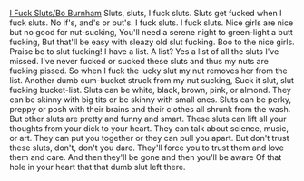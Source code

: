 <!--more-->

<u>I Fuck Sluts/Bo Burnham</u>
Sluts, sluts, I fuck sluts.
Sluts get fucked when I fuck sluts.
No if's, and's or but's. I fuck sluts.
I fuck sluts. Nice girls are nice but no good for nut-sucking,
You'll need a serene night to green-light a butt fucking,
But that'll be easy with sleazy old slut fucking.
Boo to the nice girls. Praise be to slut fucking!
I have a list. A list? Yes a list of all the sluts I've missed.
I've never fucked or sucked these sluts and thus my nuts are fucking pissed.
So when I fuck the lucky slut my nut removes her from the list.
Another dumb cum-bucket struck from my nut sucking,
Suck it slut, slut fucking bucket-list.
Sluts can be white, black, brown, pink, or almond.
They can be skinny with big tits or be skinny with small ones.
Sluts can be perky, preppy or posh with their brains and their clothes all shrunk from the wash.
But other sluts are pretty and funny and smart.
These sluts can lift all your thoughts from your dick to your heart.
They can talk about science, music, or art.
They can put you together or they can pull you apart.
But don't trust these sluts, don't, don't you dare.
They'll force you to trust them and love them and care.
And then they'll be gone and then you'll be aware
Of that hole in your heart that that dumb slut left there.